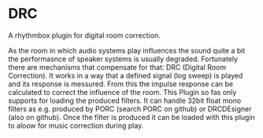 DRC
============

A rhythmbox plugin for digital room correction.

As the room in which audio systems play influences the sound quite a bit the performasnce of speaker systems is usually degraded. Fortunately there are mechanisms that compensate for that: DRC (Digital Room Correction). It works in a way that a defined signal (log sweep) is played and its response is messured. From this the impulse response can be calculated to correct the influence of the room. This Plugin so fas only supports for loading the produced filters. It can handle 32bit float mono filters as e.g. produced by PORC (search PORC on github) or DRCDEsigner (also on github). Once the filter is produced it can be loaded with this plugin to aloow for music correction during play.
